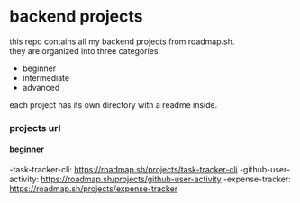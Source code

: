 # backend projects

this repo contains all my backend projects from roadmap.sh.  
they are organized into three categories:  

- beginner  
- intermediate  
- advanced  

each project has its own directory with a readme inside.  
### projects url
#### beginner
-task-tracker-cli: <https://roadmap.sh/projects/task-tracker-cli>
-github-user-activity: <https://roadmap.sh/projects/github-user-activity>
-expense-tracker: <https://roadmap.sh/projects/expense-tracker>

